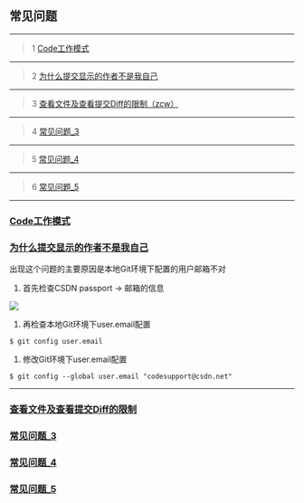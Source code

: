 ## 常见问题

----------
> 1 [Code工作模式](#Q1)

----------
> 2 [为什么提交显示的作者不是我自己](#Q2)

----------
> 3 [查看文件及查看提交Diff的限制（zcw）](#Q3)

----------
> 4 [常见问题_3](#Q4)

----------
> 5 [常见问题_4](#Q5)

----------
> 6 [常见问题_5](#Q6)

----------

### [Code工作模式](id:Q1)

### [为什么提交显示的作者不是我自己](id:Q2)

出现这个问题的主要原因是本地Git环境下配置的用户邮箱不对

1. 首先检查CSDN passport -> 邮箱的信息

![](/CSDN_Code/code_support/blob/master/images/FAQ_0_10_1.png)

1. 再检查本地Git环境下user.email配置

`$ git config user.email`

1. 修改Git环境下user.email配置

`$ git config --global user.email "codesupport@csdn.net"`

----------

### [查看文件及查看提交Diff的限制](id:Q3)


### [常见问题_3](id:Q4)


### [常见问题_4](id:Q5)


### [常见问题_5](id:Q6)

